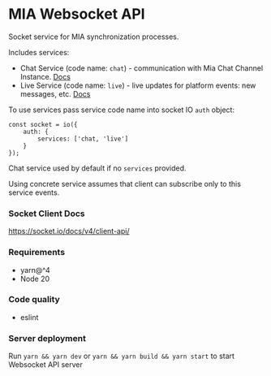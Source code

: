 # MIA Websocket API
Socket service for MIA synchronization processes.

Includes services:
 - Chat Service (code name: `chat`) - communication with Mia Chat Channel Instance.  [Docs](CHAT.md)
 - Live Service (code name: `live`) - live updates for platform events: new messages, etc. [Docs](LIVE.md)

To use services pass service code name into socket IO `auth` object:
```
const socket = io({
    auth: {
        services: ['chat, 'live']
    }
});
```
Chat service used by default if no `services` provided.

Using concrete service assumes that client can subscribe only to this service events.


### Socket Client Docs
https://socket.io/docs/v4/client-api/

### Requirements
- yarn@^4
- Node 20

### Code quality
- eslint

### Server deployment
Run `yarn && yarn dev` or `yarn && yarn build && yarn start` to start Websocket API server
